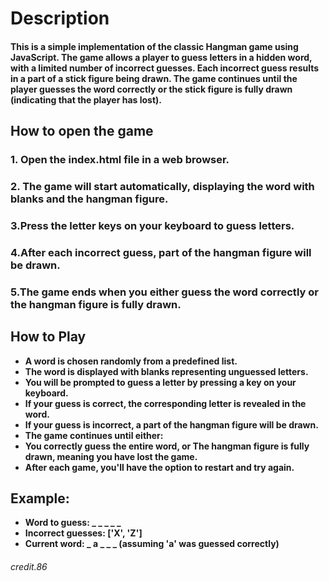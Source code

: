 # Description

#### This is a simple implementation of the classic Hangman game using JavaScript. The game allows a player to guess letters in a hidden word, with a limited number of incorrect guesses. Each incorrect guess results in a part of a stick figure being drawn. The game continues until the player guesses the word correctly or the stick figure is fully drawn (indicating that the player has lost).

## How to open the game

### 1. Open the index.html file in a web browser.

### 2. The game will start automatically, displaying the word with blanks and the hangman figure.

### 3.Press the letter keys on your keyboard to guess letters.

### 4.After each incorrect guess, part of the hangman figure will be drawn.

### 5.The game ends when you either guess the word correctly or the hangman figure is fully drawn.

## How to Play

- **A word is chosen randomly from a predefined list.**
- **The word is displayed with blanks representing unguessed letters.**
- **You will be prompted to guess a letter by pressing a key on your keyboard.**
- **If your guess is correct, the corresponding letter is revealed in the word.**
- **If your guess is incorrect, a part of the hangman figure will be drawn.**
- **The game continues until either:**
- **You correctly guess the entire word, or
  The hangman figure is fully drawn, meaning you have lost the game.**
- **After each game, you'll have the option to restart and try again.**

## Example:

- **Word to guess: \_ \_ \_ \_ \_**
- **Incorrect guesses: ['X', 'Z']**
- **Current word: _ a _ \_ \_ (assuming 'a' was guessed correctly)**

###### credit.86
